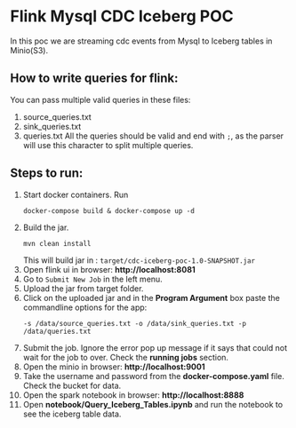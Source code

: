 # Flink Mysql CDC Iceberg POC

In this poc we are streaming cdc events from Mysql to Iceberg tables in Minio(S3).

## How to write queries for flink:

You can pass multiple valid queries in these files:

1. source_queries.txt
2. sink_queries.txt
3. queries.txt
   All the queries should be valid and end with `;`, as the parser will use this character to split multiple queries.

## Steps to run:

1. Start docker containers. Run
    ```shell
   docker-compose build & docker-compose up -d
   ```
2. Build the jar.
    ```shell
    mvn clean install
    ```
   This will build jar in : `target/cdc-iceberg-poc-1.0-SNAPSHOT.jar`
3. Open flink ui in browser: **http://localhost:8081**
4. Go to `Submit New Job` in the left menu.
5. Upload the jar from target folder.
6. Click on the uploaded jar and in the **Program Argument** box paste the commandline options for the app:
   ```shell
   -s /data/source_queries.txt -o /data/sink_queries.txt -p /data/queries.txt
   ```
7. Submit the job. Ignore the error pop up message if it says that could not wait for the job to over. Check the
   **running jobs** section.
8. Open the minio in browser: **http://localhost:9001**
9. Take the username and password from the **docker-compose.yaml** file. Check the bucket for data.
10. Open the spark notebook in browser: **http://localhost:8888**
11. Open **notebook/Query_Iceberg_Tables.ipynb** and run the notebook to see the iceberg table data.